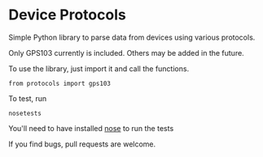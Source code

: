 Device Protocols
================

Simple Python library to parse data from devices using various protocols.

Only GPS103 currently is included.
Others may be added in the future.
 
To use the library, just import it and call the functions.
```
from protocols import gps103
```

To test, run
```
nosetests
```
You'll need to have installed [nose](https://nose.readthedocs.io/en/latest/index.html) to run the tests

If you find bugs, pull requests are welcome.